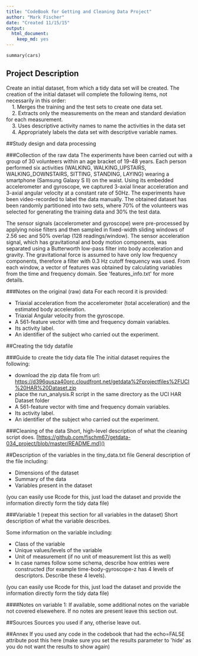 ```yaml
---
title: "CodeBook for Getting and Cleaning Data Project"
author: "Mark Fischer"
date: "Created 11/15/15"
output:
  html_document:
    keep_md: yes
---
```


```{r, echo=FALSE}
summary(cars)
```

## Project Description
Create an initial dataset, from which a tidy data set will be created.  The creation of the initial dataset will complete the following items, not necessarily in this order:  
&nbsp;&nbsp;&nbsp;&nbsp;1. Merges the training and the test sets to create one data set.  
&nbsp;&nbsp;&nbsp;&nbsp;2. Extracts only the measurements on the mean and standard deviation for each measurement.  
&nbsp;&nbsp;&nbsp;&nbsp;3. Uses descriptive activity names to name the activities in the data set  
&nbsp;&nbsp;&nbsp;&nbsp;4. Appropriately labels the data set with descriptive variable names.  

##Study design and data processing

###Collection of the raw data
The experiments have been carried out with a group of 30 volunteers within an age bracket of 19-48 years. Each person performed six activities (WALKING, WALKING_UPSTAIRS, WALKING_DOWNSTAIRS, SITTING, STANDING, LAYING) wearing a smartphone (Samsung Galaxy S II) on the waist. Using its embedded accelerometer and gyroscope, we captured 3-axial linear acceleration and 3-axial angular velocity at a constant rate of 50Hz. The experiments have been video-recorded to label the data manually. The obtained dataset has been randomly partitioned into two sets, where 70% of the volunteers was selected for generating the training data and 30% the test data. 

The sensor signals (accelerometer and gyroscope) were pre-processed by applying noise filters and then sampled in fixed-width sliding windows of 2.56 sec and 50% overlap (128 readings/window). The sensor acceleration signal, which has gravitational and body motion components, was separated using a Butterworth low-pass filter into body acceleration and gravity. The gravitational force is assumed to have only low frequency components, therefore a filter with 0.3 Hz cutoff frequency was used. From each window, a vector of features was obtained by calculating variables from the time and frequency domain. See 'features_info.txt' for more details. 

###Notes on the original (raw) data 
For each record it is provided:

- Triaxial acceleration from the accelerometer (total acceleration) and the estimated body acceleration.
- Triaxial Angular velocity from the gyroscope. 
- A 561-feature vector with time and frequency domain variables. 
- Its activity label. 
- An identifier of the subject who carried out the experiment.

##Creating the tidy datafile

###Guide to create the tidy data file
The initial dataset requires the following:


- download the zip data file from url: https://d396qusza40orc.cloudfront.net/getdata%2Fprojectfiles%2FUCI%20HAR%20Dataset.zip
- place the run_analysis.R script in the same directory as the UCI HAR Dataset folder 
- A 561-feature vector with time and frequency domain variables. 
- Its activity label. 
- An identifier of the subject who carried out the experiment.

###Cleaning of the data
Short, high-level description of what the cleaning script does. [https://github.com/fischm67/getdata-034_project/blob/master/README.md]()

##Description of the variables in the tiny_data.txt file
General description of the file including:
 - Dimensions of the dataset
 - Summary of the data
 - Variables present in the dataset

(you can easily use Rcode for this, just load the dataset and provide the information directly form the tidy data file)

###Variable 1 (repeat this section for all variables in the dataset)
Short description of what the variable describes.

Some information on the variable including:
 - Class of the variable
 - Unique values/levels of the variable
 - Unit of measurement (if no unit of measurement list this as well)
 - In case names follow some schema, describe how entries were constructed (for example time-body-gyroscope-z has 4 levels of descriptors. Describe these 4 levels). 

(you can easily use Rcode for this, just load the dataset and provide the information directly form the tidy data file)

####Notes on variable 1:
If available, some additional notes on the variable not covered elsewehere. If no notes are present leave this section out.

##Sources
Sources you used if any, otherise leave out.

##Annex
If you used any code in the codebook that had the echo=FALSE attribute post this here (make sure you set the results parameter to 'hide' as you do not want the results to show again)